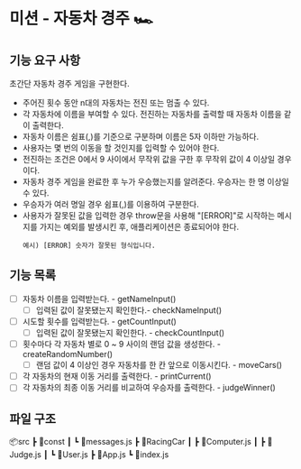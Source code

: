 # 미션 - 자동차 경주 🏎

## 기능 요구 사항
초간단 자동차 경주 게임을 구현한다.

- 주어진 횟수 동안 n대의 자동차는 전진 또는 멈출 수 있다.
- 각 자동차에 이름을 부여할 수 있다. 전진하는 자동차를 출력할 때 자동차 이름을 같이 출력한다.
- 자동차 이름은 쉼표(,)를 기준으로 구분하며 이름은 5자 이하만 가능하다.
- 사용자는 몇 번의 이동을 할 것인지를 입력할 수 있어야 한다.
- 전진하는 조건은 0에서 9 사이에서 무작위 값을 구한 후 무작위 값이 4 이상일 경우이다.
- 자동차 경주 게임을 완료한 후 누가 우승했는지를 알려준다. 우승자는 한 명 이상일 수 있다.
- 우승자가 여러 명일 경우 쉼표(,)를 이용하여 구분한다.
- 사용자가 잘못된 값을 입력한 경우 throw문을 사용해 "[ERROR]"로 시작하는 메시지를 가지는 예외를 발생시킨 후, 애플리케이션은 종료되어야 한다.
  ```
  예시) [ERROR] 숫자가 잘못된 형식입니다.
  ```

## 기능 목록

- [ ] 자동차 이름을 입력받는다. - getNameInput()
  - [ ] 입력된 값이 잘못됐는지 확인한다.- checkNameInput()
- [ ] 시도할 횟수를 입력받는다. - getCountInput()
  - [ ] 입력된 값이 잘못됐는지 확인한다. - checkCountInput()
- [ ] 횟수마다 각 자동차 별로 0 ~ 9 사이의 랜덤 값을 생성한다. - createRandomNumber()
  - [ ] 랜덤 값이 4 이상인 경우 자동차를 한 칸 앞으로 이동시킨다. - moveCars()
- [ ] 각 자동차의 현재 이동 거리를 출력한다. - printCurrent()
- [ ] 각 자동차의 최종 이동 거리를 비교하여 우승자를 출력한다. - judgeWinner()

## 파일 구조

📦src
 ┣ 📂const
 ┃ ┗ 📜messages.js
 ┣ 📂RacingCar
 ┃ ┣ 📜Computer.js
 ┃ ┣ 📜Judge.js
 ┃ ┗ 📜User.js
 ┣ 📜App.js
 ┗ 📜index.js